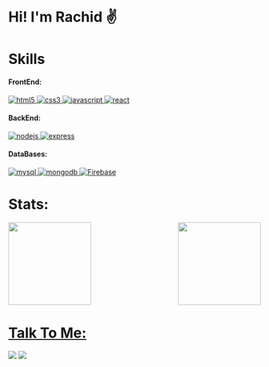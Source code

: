 # Hi! I'm Rachid :v:
# Skills
#### FrontEnd:

  <a href="https://www.w3.org/html/" target="_blank" rel="noreferrer"> 
    <img src="https://img.shields.io/badge/HTML5-E34F26?style=for-the-badge&logo=html5&logoColor=white" alt="html5"/> 
  </a> 
  
  <a href="https://www.w3schools.com/css/" target="_blank" rel="noreferrer">
    <img src="https://img.shields.io/badge/CSS3-1572B6?style=for-the-badge&logo=css3&logoColor=white" alt="css3"/>
  </a> 
  
  <a href="https://developer.mozilla.org/en-US/docs/Web/JavaScript" target="_blank" rel="noreferrer"> 
    <img src="https://img.shields.io/badge/JavaScript-323330?style=for-the-badge&logo=javascript&logoColor=F7DF1E" alt="javascript"/> 
  </a>

  <a href="https://reactjs.org/" target="_blank" rel="noreferrer"> 
    <img src="https://img.shields.io/badge/React-20232A?style=for-the-badge&logo=react&logoColor=61DAFB" alt="react"/> 
  </a>


#### BackEnd:
  <a href="https://nodejs.org" target="_blank" rel="noreferrer"> 
    <img src="https://img.shields.io/badge/Node.js-339933?style=for-the-badge&logo=nodedotjs&logoColor=white" alt="nodejs"/> 
  </a> 

  <a href="https://expressjs.com" target="_blank" rel="noreferrer"> 
    <img src="https://img.shields.io/badge/Express.js-000000?style=for-the-badge&logo=express&logoColor=white" alt="express"/> 
  </a>


#### DataBases:
  <a href="https://www.mysql.com/" target="_blank" rel="noreferrer"> 
    <img src="https://img.shields.io/badge/MySQL-00000F?style=for-the-badge&logo=mysql&logoColor=white" alt="mysql"/> 
  </a> 
  
  <a href="https://www.mongodb.com/" target="_blank" rel="noreferrer"> 
    <img src="https://img.shields.io/badge/MongoDB-white?style=for-the-badge&logo=mongodb&logoColor=4EA94B" alt="mongodb"/> 
  </a> 
  <a href="https://firebase.google.com/?hl=pt" target="_blank" rel="noreferrer"> 
    <img src="https://img.shields.io/badge/firebase-ffca28?style=for-the-badge&logo=firebase&logoColor=black" alt="Firebase"/> 
  </a>

# Stats:
  <div>
    <a href="https://github.com/rachidb5">
    <img height="165em" src="https://github-readme-stats.vercel.app/api?username=rachidb5&show_icons=true&theme=react&include_all_commits=true&count_private=true"/>        <img height="165em" align="right" src="https://github-readme-stats.vercel.app/api/top-langs/?username=rachidb5&layout=compact&langs_count=16&theme=react"/>
  </div>

# Talk To Me:
<a href = "mailto:jordan.rachid@gmail.com" target="_blank" ><img src="https://img.icons8.com/color/48/000000/gmail.png"/></a>
  <a href="https://www.linkedin.com/in/roberto-bastos/" target="_blank"><img src="https://img.icons8.com/color/48/000000/linkedin.png"/></a> 
 

